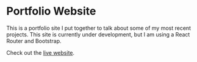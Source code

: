 # Portfolio Website
This is a portfolio site I put together to talk about some of my most recent projects.
This site is currently under development, but I am using a React Router and Bootstrap.

Check out the [live website](https://aguizaro.github.io/TonyGuizar).
